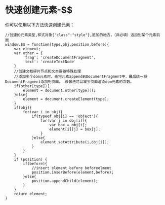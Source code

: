 # 快速创建元素-$$
你可以使用以下方法快速创建元素：

    //创建的元素类型,样式对象{"class":"style"},追加的地方，（非必填）追加到某个元素前面
    window.$$ = function(type,obj,position,before){
        var element;
        var other = {
            'frag': 'createDocumentFragment',
            'text': 'createTextNode' 
        }
        //创建文档碎片节点和文本要做特殊处理
        //添加多个dom元素时，先将元素append到DocumentFragment中，最后统一将DocumentFragment添加到页面。 该做法可以减少页面渲染dom元素的次数。
        if(other[type]){
            element = document.other[type]();
        }else{
            element = document.createElement(type);
        }
        if(obj){
            for(var i in obj){
                if(typeof obj[i] == 'object'){
                    for(var j in obj[i]){
                        var box = obj[i];
                        element[i][j] = box[j];	
                    }
                }else{
                    element.setAttribute(i,obj[i]);
                }
            }
        }
        if (position) {
            if(before){
                //insert element before beforeelment
                position.inserBefore(element,before);
            }else{
                position.appendChild(element);
            }
        }
        return element;
    }
